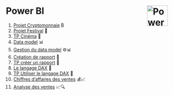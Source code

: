 # **Power BI** <a href="https://github.com/MiKL5/BI/"><img align="right" src="https://commons.wikimedia.org/wiki/File:New_Power_BI_Logo.svg#/media/File:New_Power_BI_Logo.svg" alt="Power BI" height="64px"></a>

1. [Projet Cryptomonnaie](1_introduction) ₿
2. [Projet Festival](2_projet_festivals) 🎉
3. [TP Cinéma](3_cinema) 🎥
4. [Data model](4_dataModel) 📊
5. [Gestion du data model](4_dataModel/tp) ⚙️📊
6. [Création de rapport](5_creationDeRapport) 📝
7. [TP créer un rapport](6_rapportCinema) 📝
8. [Le langage DAX](7_dax) 🧮
9. [TP Utiliser le langage DAX](8_tpDax) 🧮
10. [Chiffres d’affaires des ventes](9_tpVentes) 💰📈
11. [Analyse des ventes](10_tpVentes1) 📈🔍
<!-- 12. []() -->
<!-- ___
[M](docs/M)  
[DAX](docs/DAX)  
[PowerQuery](docs/PowerQuery)  
[PoowerPivot](docs/PowerPivot)  
[PowerView](docs/PowerView) -->